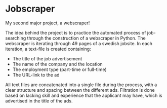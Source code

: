 # Jobscraper
My second major project, a webscraper!

The idea behind the project is to practice the automated process of job-searching through the construction of a webscraper in Python.
The webscraper is iterating through 49 pages of a swedish jobsite. In each iteration, a text-file is created containing:
- The title of the job advertisement 
- The name of the company and the location
- The employment type (part-time or full-time)
- The URL-link to the ad

All text files are concatenated into a single file during the process, with a clear structure and spacing between the different ads.
Filtration is done based on lacking skill and experience that the applicant may have, which is advertised in the title of the ads.


